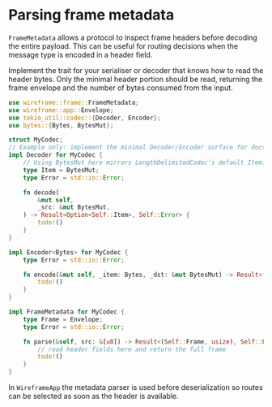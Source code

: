 # Parsing frame metadata

`FrameMetadata` allows a protocol to inspect frame headers before decoding the
entire payload. This can be useful for routing decisions when the message type
is encoded in a header field.

Implement the trait for your serialiser or decoder that knows how to read the
header bytes. Only the minimal header portion should be read, returning the
frame envelope and the number of bytes consumed from the input.

```rust
use wireframe::frame::FrameMetadata;
use wireframe::app::Envelope;
use tokio_util::codec::{Decoder, Encoder};
use bytes::{Bytes, BytesMut};

struct MyCodec;
// Example only: implement the minimal Decoder/Encoder surface for docs.
impl Decoder for MyCodec {
    // Using BytesMut here mirrors LengthDelimitedCodec’s default Item.
    type Item = BytesMut;
    type Error = std::io::Error;

    fn decode(
        &mut self,
        _src: &mut BytesMut,
    ) -> Result<Option<Self::Item>, Self::Error> {
        todo!()
    }
}

impl Encoder<Bytes> for MyCodec {
    type Error = std::io::Error;

    fn encode(&mut self, _item: Bytes, _dst: &mut BytesMut) -> Result<(), Self::Error> {
        todo!()
    }
}

impl FrameMetadata for MyCodec {
    type Frame = Envelope;
    type Error = std::io::Error;

    fn parse(&self, src: &[u8]) -> Result<(Self::Frame, usize), Self::Error> {
        // read header fields here and return the full frame
        todo!()
    }
}
```

In `WireframeApp` the metadata parser is used before deserialization so routes
can be selected as soon as the header is available.
